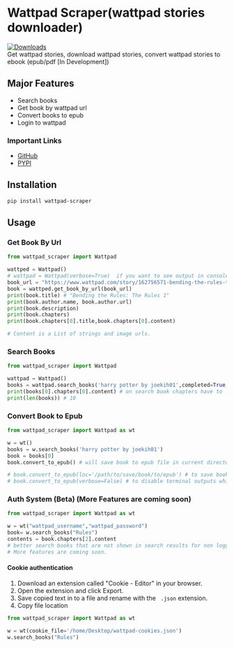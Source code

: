# Wattpad Scraper(wattpad stories downloader)
[![Downloads](https://static.pepy.tech/personalized-badge/wattpad-scraper?period=total&units=international_system&left_color=black&right_color=blue&left_text=Downloads)](https://pepy.tech/project/wattpad-scraper)
<br>
Get wattpad stories, download wattpad stories, convert wattpad stories to ebook (epub/pdf [In Development])

## Major Features
- Search books 
- Get book by wattpad url
- Convert books to epub
- Login to wattpad

### Important Links
- [GitHub](https://github.com/shhossain/wattpad-scraper)
- [PYPI](https://pypi.org/project/wattpad-scraper/)

## Installation

```bash
pip install wattpad-scraper
```

## Usage

### Get Book By Url
```python
from wattpad_scraper import Wattpad

wattped = Wattpad()
# wattpad = Wattpad(verbose=True)  if you want to see output in console
book_url = "https://www.wattpad.com/story/162756571-bending-the-rules-the-rules-1"
book = wattped.get_book_by_url(book_url)
print(book.title) # "Bending the Rules: The Rules 1"
print(book.author.name, book.author.url) 
print(book.description)
print(book.chapters)
print(book.chapters[0].title,book.chapters[0].content)

# Content is a List of strings and image urls.

```

### Search Books
```python
from wattpad_scraper import Wattpad

wattpad = Wattpad()
books = wattpad.search_books('harry potter by joekih01',completed=True,mature=True,free=True,paid=True,limit=10) 
print(books[0].chapters[0].content) # on search book chapters have to load first so it may take a while
print(len(books)) # 10
```

### Convert Book to Epub
```python
from wattpad_scraper import Wattpad as wt

w = wt()
books = w.search_books('harry potter by joekih01')
book = books[0]
book.convert_to_epub() # will save book to epub file in current directory

# book.convert_to_epub(loc='/path/to/save/book/to/epub') # to save book to specific location
# book.convert_to_epub(verbose=False) # to disable terminal outputs while converting

```

### Auth System (Beta) (More Features are coming soon)
```python
from wattpad_scraper import Wattpad as wt

w = wt("wattpad_username","wattpad_password")
book= w.search_books("Rules") 
contents = book.chapters[2].content
# better search books that are not shown in search results for non logged users.
# More features are coming soon.
```

#### Cookie authentication
1. Download an extension called "Cookie - Editor" in your browser.
2. Open the extension and click Export.
3. Save copied text in to a file and rename with the `` .json`` extension.
4. Copy file location
```python
from wattpad_scraper import Wattpad as wt

w = wt(cookie_file='/home/Desktop/wattpad-cookies.json')
w.search_books("Rules")
```

